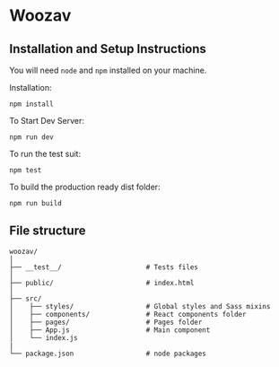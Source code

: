 # Woozav

## Installation and Setup Instructions

You will need `node` and `npm` installed on your machine.

Installation:

`npm install`

To Start Dev Server:

`npm run dev`

To run the test suit:

`npm test`

To build the production ready dist folder:

`npm run build`

## File structure

```
woozav/
│
├── __test__/                     # Tests files
│
├── public/                       # index.html
│
├── src/
│    ├── styles/                  # Global styles and Sass mixins
│    ├── components/              # React components folder
│    ├── pages/                   # Pages folder
│    ├── App.js                   # Main component
│    └── index.js
|
└── package.json                  # node packages
```
